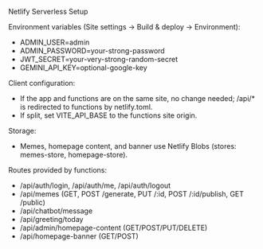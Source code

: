 Netlify Serverless Setup

Environment variables (Site settings → Build & deploy → Environment):
- ADMIN_USER=admin
- ADMIN_PASSWORD=your-strong-password
- JWT_SECRET=your-very-strong-random-secret
- GEMINI_API_KEY=optional-google-key

Client configuration:
- If the app and functions are on the same site, no change needed; /api/* is redirected to functions by netlify.toml.
- If split, set VITE_API_BASE to the functions site origin.

Storage:
- Memes, homepage content, and banner use Netlify Blobs (stores: memes-store, homepage-store).

Routes provided by functions:
- /api/auth/login, /api/auth/me, /api/auth/logout
- /api/memes (GET, POST /generate, PUT /:id, POST /:id/publish, GET /public)
- /api/chatbot/message
- /api/greeting/today
- /api/admin/homepage-content (GET/POST/PUT/DELETE)
- /api/homepage-banner (GET/POST)
